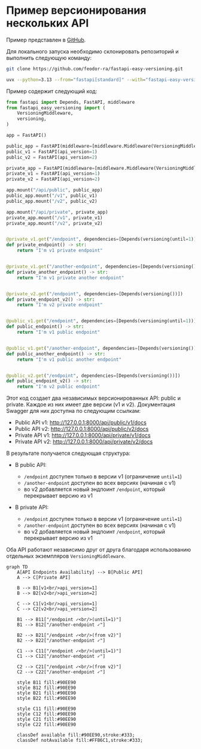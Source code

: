 # Пример версионирования нескольких API

Пример представлен в [GitHub](https://github.com/feodor-ra/fastapi-easy-versioning/blob/master/examples/multiple_versioning.py).

Для локального запуска необходимо склонировать репозиторий и выполнить следующую команду:

```bash
git clone https://github.com/feodor-ra/fastapi-easy-versioning.git
```

```bash
uvx --python=3.13 --from="fastapi[standard]" --with="fastapi-easy-versioning" fastapi dev fastapi-easy-versioning/examples/multiple_versioning.py
```

Пример содержит следующий код:

```python
from fastapi import Depends, FastAPI, middleware
from fastapi_easy_versioning import (
    VersioningMiddleware,
    versioning,
)

app = FastAPI()

public_app = FastAPI(middleware=[middleware.Middleware(VersioningMiddleware)])
public_v1 = FastAPI(api_version=1)
public_v2 = FastAPI(api_version=2)

private_app = FastAPI(middleware=[middleware.Middleware(VersioningMiddleware)])
private_v1 = FastAPI(api_version=1)
private_v2 = FastAPI(api_version=2)

app.mount("/api/public", public_app)
public_app.mount("/v1", public_v1)
public_app.mount("/v2", public_v2)

app.mount("/api/private", private_app)
private_app.mount("/v1", private_v1)
private_app.mount("/v2", private_v2)


@private_v1.get("/endpoint", dependencies=[Depends(versioning(until=1))])
def private_endpoint() -> str:
    return "I'm v1 private endpoint"


@private_v1.get("/another-endpoint", dependencies=[Depends(versioning())])
def private_another_endpoint() -> str:
    return "I'm v1 private another endpoint"


@private_v2.get("/endpoint", dependencies=[Depends(versioning())])
def private_endpoint_v2() -> str:
    return "I'm v2 private endpoint"


@public_v1.get("/endpoint", dependencies=[Depends(versioning(until=1))])
def public_endpoint() -> str:
    return "I'm v1 public endpoint"


@public_v1.get("/another-endpoint", dependencies=[Depends(versioning())])
def public_another_endpoint() -> str:
    return "I'm v1 public another endpoint"


@public_v2.get("/endpoint", dependencies=[Depends(versioning())])
def public_endpoint_v2() -> str:
    return "I'm v2 public endpoint"
```

Этот код создает два независимых версионированных API: public и private. Каждое из них имеет две версии (v1 и v2). Документация Swagger для них доступна по следующим ссылкам:

- Public API v1: <http://127.0.0.1:8000/api/public/v1/docs>
- Public API v2: <http://127.0.0.1:8000/api/public/v2/docs>
- Private API v1: <http://127.0.0.1:8000/api/private/v1/docs>
- Private API v2: <http://127.0.0.1:8000/api/private/v2/docs>

В результате получается следующая структура:

- В public API:
  - `/endpoint` доступен только в версии v1 (ограничение `until=1`)
  - `/another-endpoint` доступен во всех версиях (начиная с v1)
  - во v2 добавляется новый эндпоинт `/endpoint`, который перекрывает версию из v1

- В private API:
  - `/endpoint` доступен только в версии v1 (ограничение `until=1`)
  - `/another-endpoint` доступен во всех версиях (начиная с v1)
  - во v2 добавляется новый эндпоинт `/endpoint`, который перекрывает версию из v1

Оба API работают независимо друг от друга благодаря использованию отдельных экземпляров `VersioningMiddleware`.

```mermaid
graph TD
    A[API Endpoints Availability] --> B[Public API]
    A --> C[Private API]

    B --> B1[v1<br/>api_version=1]
    B --> B2[v2<br/>api_version=2]

    C --> C1[v1<br/>api_version=1]
    C --> C2[v2<br/>api_version=2]

    B1 --> B11["/endpoint ✓<br/>(until=1)"]
    B1 --> B12["/another-endpoint ✓"]

    B2 --> B21["/endpoint ✓<br/>(from v2)"]
    B2 --> B22["/another-endpoint ✓"]

    C1 --> C11["/endpoint ✓<br/>(until=1)"]
    C1 --> C12["/another-endpoint ✓"]

    C2 --> C21["/endpoint ✓<br/>(from v2)"]
    C2 --> C22["/another-endpoint ✓"]

    style B11 fill:#90EE90
    style B12 fill:#90EE90
    style B21 fill:#90EE90
    style B22 fill:#90EE90

    style C11 fill:#90EE90
    style C12 fill:#90EE90
    style C21 fill:#90EE90
    style C22 fill:#90EE90

    classDef available fill:#90EE90,stroke:#333;
    classDef notAvailable fill:#FFB6C1,stroke:#333;
```

